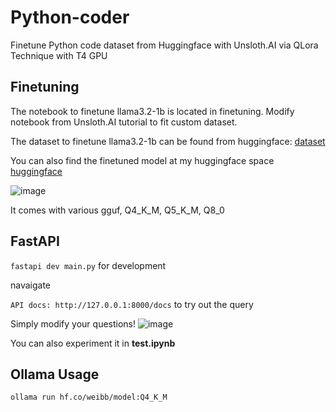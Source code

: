 # Python-coder
Finetune Python code dataset from Huggingface with Unsloth.AI via QLora Technique with T4 GPU

## Finetuning
The notebook to finetune llama3.2-1b is located in finetuning. Modify notebook from Unsloth.AI tutorial to fit custom dataset.

The dataset to finetune llama3.2-1b can be found from huggingface: [dataset](https://huggingface.co/datasets/Vezora/Tested-143k-Python-Alpaca)

You can also find the finetuned model at my huggingface space [huggingface](https://huggingface.co/weibb)

![image](https://github.com/user-attachments/assets/592265f7-6f1a-495d-9414-2fa728aa598b)

It comes with various gguf, Q4_K_M, Q5_K_M, Q8_0

## FastAPI

```fastapi dev main.py``` for development

navaigate

```API docs: http://127.0.0.1:8000/docs``` to try out the query

Simply modify your questions!
![image](https://github.com/user-attachments/assets/44dd27c0-1ce4-44bb-a961-d7c309d848d6)

You can also experiment it in **test.ipynb**


## Ollama Usage

```ollama run hf.co/weibb/model:Q4_K_M```

